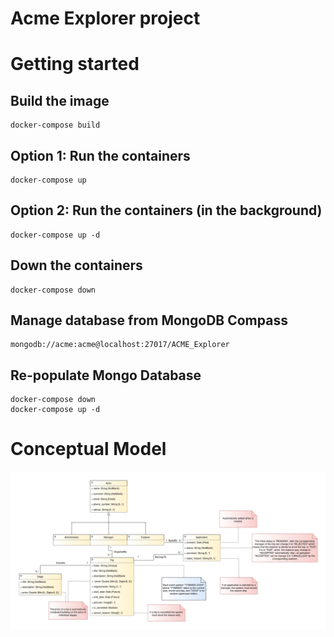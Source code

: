 # Acme Explorer project

# Getting started

## Build the image
```
docker-compose build 
```

## Option 1: Run the containers
```
docker-compose up
```

## Option 2: Run the containers (in the background)
```
docker-compose up -d
```

## Down the containers
```
docker-compose down
```

## Manage database from MongoDB Compass
```
mongodb://acme:acme@localhost:27017/ACME_Explorer
```

## Re-populate Mongo Database
```
docker-compose down
docker-compose up -d
```


# Conceptual Model

![plot](./assets/acme-explorer.png)